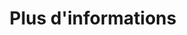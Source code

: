 ---
layout: default
title:  "Plus d'informations"
categories:
name: more-about-this
lang: Français  
cat: more
---